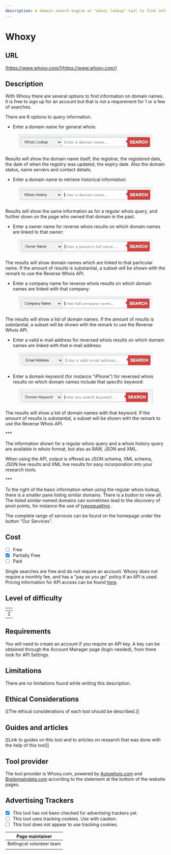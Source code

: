 ```yaml
---
description: A domain search engine or "whois lookup" tool to find information on a domain.
---
```


# Whoxy

## URL

[https://www.whoxy.com/](https://www.whoxy.com/)

## Description

With Whoxy there are several options to find information on domain names. It is free to sign up for an account but that is not a requirement for 1 or a few of searches.

There are 6 options to query information.

* Enter a domain name for general whois:

<figure><img src=".gitbook/assets/whoxy1.jpg" alt=""><figcaption></figcaption></figure>

Results will show the domain name itself, the registrar, the registered date, the date of when the registry was updated, the expiry date. Also the domain status, name servers and contact details.

* Enter a domain name to retrieve historical information:

<figure><img src=".gitbook/assets/whoxy2.jpg" alt=""><figcaption></figcaption></figure>

Results will show the same information as for a regular whois query, and further down on the page who owned that domain in the past.

* Enter a owner name for reverse whois results on which domain names are linked to that owner:

<figure><img src=".gitbook/assets/whoxy3.jpg" alt=""><figcaption></figcaption></figure>

The results will show domain names which are linked to that particular name. If the amount of results is substantial, a subset will be shown with the remark to use the Reverse Whois API.

* Enter a company name for reverse whois results on which domain names are linked with that company:

<figure><img src=".gitbook/assets/whoxy4.jpg" alt=""><figcaption></figcaption></figure>

The results will show a list of domain names. If the amount of results is substantial, a subset will be shown with the remark to use the Reverse Whois API.

* Enter a valid e-mail address for reversed whois results on which domain names are linked with that e-mail address:

<figure><img src=".gitbook/assets/whoxy5.jpg" alt=""><figcaption></figcaption></figure>

* Enter a domain keyword (for instance "iPhone") for reversed whois results on which domain names include that specific keyword:

<figure><img src=".gitbook/assets/whoxy6.jpg" alt=""><figcaption></figcaption></figure>

The results will show a list of domain names with that keyword. If the amount of results is substantial, a subset will be shown with the remark to use the Reverse Whois API.

\*\*\*

The information shown for a regular whois query and a whois history query are available in whois format, but also as RAW, JSON and XML.

When using the API, output is offered as JSON schema, XML schema, JSON live results and XML live results for easy incorporation into your research tools.

\*\*\*

To the right of the basic information when using the regular whois lookup, there is a smaller pane listing similar domains. There is a button to view all. The listed similar-named domains can sometimes lead to the discovery of pivot points, for instance the use of [typosquatting](https://en.wikipedia.org/wiki/Typosquatting) .

The complete range of services can be found on the homepage under the button "Our Services".

## Cost

* [ ] Free
* [x] Partially Free
* [ ] Paid

Single searches are free and do not require an account. Whoxy does not require a monthly fee, and has a "pay as you go" policy if an API is used. Pricing information for API access can be found [here](https://www.whoxy.com/pricing.php).

## Level of difficulty

<table><thead><tr><th data-type="rating" data-max="5"></th></tr></thead><tbody><tr><td>2</td></tr></tbody></table>

## Requirements

You will need to create an account if you require an API key. A key can be obtained through the Account Manager page (login needed), from there look for API Settings.

## Limitations

There are no limitations found while writing this description.

## Ethical Considerations

\[\[The ethical considerations of each tool should be described.]]

## Guides and articles

\[\[Link to guides on this tool and to articles on research that was done with the help of this tool]]

## Tool provider

The tool provider is Whoxy.com, powered by [Autowhois.com](https://www.autowhois.com/) and [Bigdomaindata.com](https://www.bigdomaindata.com/) according to the statement at the bottom of the website pages.

## Advertising Trackers

* [x] This tool has not been checked for advertising trackers yet.
* [ ] This tool uses tracking cookies. Use with caution.
* [ ] This tool does not appear to use tracking cookies.

| Page maintainer           |
| ------------------------- |
| Bellingcat volunteer team |
|                           |
